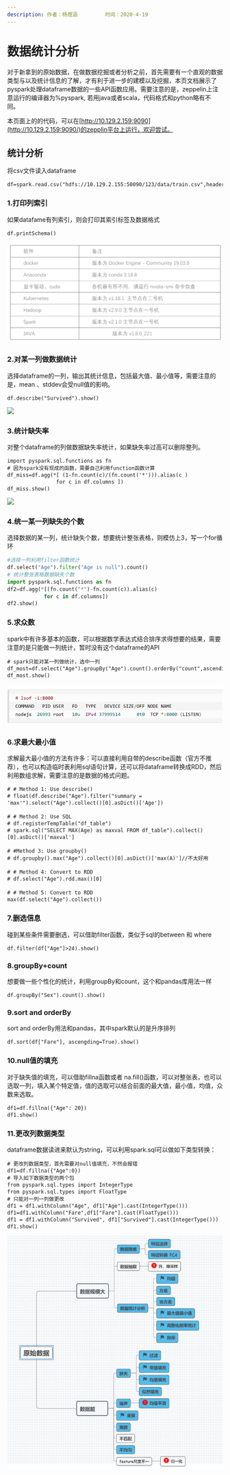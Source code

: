 ```yaml
---
description: 作者：杨煜涵         时间：2020-4-19
---
```


# 数据统计分析

对于新拿到的原始数据，在做数据挖掘或者分析之前，首先需要有一个直观的数据类型与以及统计信息的了解，才有利于进一步的建模以及挖掘，本页文档展示了pyspark处理dataframe数据的一些API函数应用。需要注意的是，zeppelin上注意运行的编译器为%pyspark, 若用java或者scala，代码格式和python略有不同。

本页面上的的代码，可以在[http://10.129.2.159:9090](http://10.129.2.159:9090/)的zepplin平台上运行，欢迎尝试。

## 统计分析

将csv文件读入dataframe

```text
df=spark.read.csv("hdfs://10.129.2.155:50090/123/data/train.csv",header=True)
```

### **1.打印列索引** 

如果datafame有列索引，则会打印其索引标签及数据格式

```python
df.printSchema()
```

![](../.gitbook/assets/image.png)

### **2.对某一列做数据统计**

选择dataframe的一列，输出其统计信息，包括最大值、最小值等，需要注意的是，mean 、stddev会受null值的影响。

```text
df.describe("Survived").show()
```

![](../.gitbook/assets/image%20%2819%29.png)

### **3.统计缺失率**

对整个dataframe的列做数据缺失率统计，如果缺失率过高可以删除整列。

```text
import pyspark.sql.functions as fn 
# 因为spark没有现成的函数，需要自己利用function函数计算
df_miss=df.agg(*[ (1-fn.count(c)/(fn.count('*'))).alias(c ) 
                for c in df.columns ]) 
df_miss.show()
```

![](../.gitbook/assets/image%20%2847%29.png)

### **4.统一某一列缺失的个数**

选择数据的某一列，统计缺失个数，想要统计整张表格，则模仿上3，写一个for循环

```python
#选择一列利用filter函数统计
df.select("Age").filter("Age is null").count()
# 统计整张表格数据缺失个数
import pyspark.sql.functions as fn
df2=df.agg(*[(fn.count("*")-fn.count(c)).alias(c)
            for c in df.columns])
df2.show()
```

### **5.求众数**

spark中有许多基本的函数，可以根据数学表达式结合排序求得想要的结果，需要注意的是只能做一列统计，暂时没有这个dataframe的API

```text
# spark只能对某一列做统计，选中一列
df_most=df.select("Age").groupBy("Age").count().orderBy("count",ascending=False) 
df_most.show()
```

![](../.gitbook/assets/image%20%286%29.png)

### **6.求最大最小值**

求解最大最小值的方法有许多：可以直接利用自带的describe函数（官方不推荐），也可以构造临时表利用sql语句计算，还可以将dataframe转换成RDD，然后利用数组求解，需要注意的是数据的格式问题。

```text
# # Method 1: Use describe()
# float(df.describe("Age").filter("summary = 'max'").select("Age").collect()[0].asDict()['Age'])

# # Method 2: Use SQL
# df.registerTempTable("df_table")
# spark.sql("SELECT MAX(Age) as maxval FROM df_table").collect()[0].asDict()['maxval']

# #Method 3: Use groupby()
# df.groupby().max("Age").collect()[0].asDict()['max(A)']//不太好用

# # Method 4: Convert to RDD
# df.select("Age").rdd.max()[0]

# # Method 5: Convert to RDD
max(df.select("Age").collect())
```

### **7.删选信息**

碰到某些条件需要删选，可以借助filter函数，类似于sql的between 和 where

```text
df.filter(df["Age"]>24).show()
```

### **8.groupBy+count**

想要做一些个性化的统计，利用groupBy和count，这个和pandas库用法一样

```text
df.groupBy("Sex").count().show()
```

### **9.sort and orderBy**

sort and orderBy用法和pandas，其中spark默认的是升序排列

```text
df.sort(df["Fare"], ascengding=True).show()
```

### **10.null值的填充**

对于缺失值的填充，可以借助fillna函数或者 na.fill\(\)函数，可以对整张表，也可以选取一列，填入某个特定值，值的选取可以结合前面的最大值，最小值，均值，众数来选取。

```text
df1=df.fillna({"Age": 20})
df1.show()
```

### 11.更改列数据类型

dataframe数据读进来默认为string，可以利用spark.sql可以做如下类型转换：

```text
# 更改列数据类型，首先需要对null值填充，不然会报错
df1=df.fillna({"Age":0})
# 导入如下数据类型的两个包
from pyspark.sql.types import IntegerType
from pyspark.sql.types import FloatType
# 只能对一列一列做更改
df1 = df1.withColumn("Age", df1["Age"].cast(IntegerType()))
df1=df1.withColumn("Fare",df1["Fare"].cast(FloatType()))
df1 = df1.withColumn("Survived", df1["Survived"].cast(IntegerType()))
df1.show()
```

![](../.gitbook/assets/image%20%2813%29.png)

